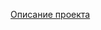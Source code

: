 [Описание проекта](https://docs.google.com/document/d/1msEl3ldkdPSgKenaUcBKwUryEMMd8BV7BNCp6zrNNfM/edit#)
